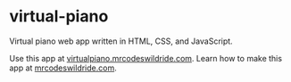 # virtual-piano

Virtual piano web app written in HTML, CSS, and JavaScript.

Use this app at [virtualpiano.mrcodeswildride.com](https://virtualpiano.mrcodeswildride.com/).
Learn how to make this app at [mrcodeswildride.com](https://www.mrcodeswildride.com/).